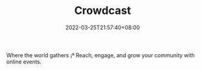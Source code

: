 ﻿---
weight: 
title: "Crowdcast"
description: "Where the world gathers ¡ª Reach, engage, and grow your community with online events."
date: 2022-03-25T21:57:40+08:00
lastmod: 2022-03-25T16:45:40+08:00
draft: false
authors: ["Metabd"]
featuredImage: "455.png"
link: "https://www.crowdcast.io/"
tags: ["Crowdcast","ÐéÄâ»áÒé"]
categories: ["navigation"]
navigation: ["ÐéÄâ»áÒé"]
lightgallery: true
toc: true
pinned: false
recommend: false
recommend1: false
---
Where the world gathers ¡ª Reach, engage, and grow your community with online events.
